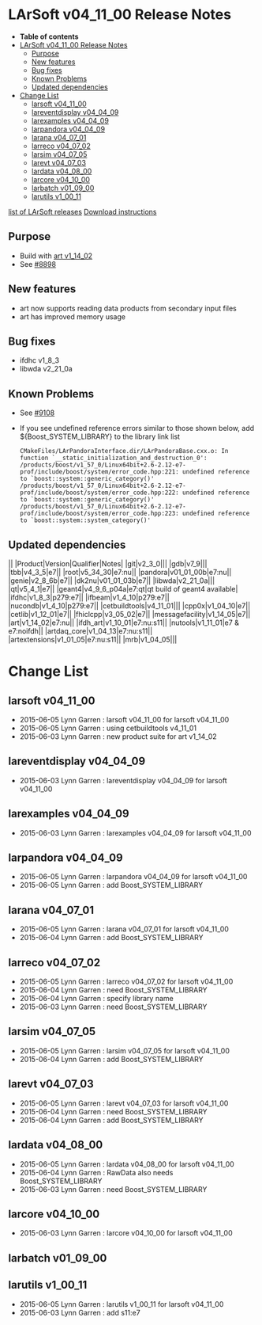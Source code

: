 LArSoft v04_11_00 Release Notes
======================================================================

-   **Table of contents**
-   [LArSoft v04_11_00 Release Notes](#LArSoft-v04_11_00-Release-Notes)
    -   [Purpose](#Purpose)
    -   [New features](#New-features)
    -   [Bug fixes](#Bug-fixes)
    -   [Known Problems](#Known-Problems)
    -   [Updated dependencies](#Updated-dependencies)
-   [Change List](#Change-List)
    -   [larsoft v04_11_00](#larsoft-v04_11_00)
    -   [lareventdisplay v04_04_09](#lareventdisplay-v04_04_09)
    -   [larexamples v04_04_09](#larexamples-v04_04_09)
    -   [larpandora v04_04_09](#larpandora-v04_04_09)
    -   [larana v04_07_01](#larana-v04_07_01)
    -   [larreco v04_07_02](#larreco-v04_07_02)
    -   [larsim v04_07_05](#larsim-v04_07_05)
    -   [larevt v04_07_03](#larevt-v04_07_03)
    -   [lardata v04_08_00](#lardata-v04_08_00)
    -   [larcore v04_10_00](#larcore-v04_10_00)
    -   [larbatch v01_09_00](#larbatch-v01_09_00)
    -   [larutils v1_00_11](#larutils-v1_00_11)

[list of LArSoft releases](LArSoft_release_list)
[Download instructions](http://scisoft.fnal.gov/scisoft/bundles/larsoft/v04_11_00/larsoft-v04_11_00.html)

Purpose
--------------------

-   Build with [art v1_14_02](https://cdcvs.fnal.gov/redmine/projects/art/wiki/Release_Notes_11402)
-   See [\#8898](/redmine/issues/8898 "Support: art v1_14_02 (Closed)")

New features
------------------------------

-   art now supports reading data products from secondary input files
-   art has improved memory usage

Bug fixes
------------------------

-   ifdhc v1_8_3
-   libwda v2_21_0a

Known Problems
----------------------------------

-   See [\#9108](/redmine/issues/9108 "Bug: Processing multiple files (Closed)")
-   If you see undefined reference errors similar to those shown below, add \${Boost_SYSTEM_LIBRARY} to the library link list

        CMakeFiles/LArPandoraInterface.dir/LArPandoraBase.cxx.o: In function `__static_initialization_and_destruction_0':
        /products/boost/v1_57_0/Linux64bit+2.6-2.12-e7-prof/include/boost/system/error_code.hpp:221: undefined reference to `boost::system::generic_category()'
        /products/boost/v1_57_0/Linux64bit+2.6-2.12-e7-prof/include/boost/system/error_code.hpp:222: undefined reference to `boost::system::generic_category()'
        /products/boost/v1_57_0/Linux64bit+2.6-2.12-e7-prof/include/boost/system/error_code.hpp:223: undefined reference to `boost::system::system_category()'

Updated dependencies
----------------------------------------------

||
|Product|Version|Qualifier|Notes|
|git|v2_3_0|||
|gdb|v7_9|||
|tbb|v4_3_5|e7||
|root|v5_34_30|e7:nu||
|pandora|v01_01_00b|e7:nu||
|genie|v2_8_6b|e7||
|dk2nu|v01_01_03b|e7||
|libwda|v2_21_0a|||
|qt|v5_4_1|e7||
|geant4|v4_9_6_p04a|e7:qt|qt build of geant4 available|
|ifdhc|v1_8_3|p279:e7||
|ifbeam|v1_4_10|p279:e7||
|nucondb|v1_4_10|p279:e7||
|cetbuildtools|v4_11_01|||
|cpp0x|v1_04_10|e7||
|cetlib|v1_12_01|e7||
|fhiclcpp|v3_05_02|e7||
|messagefacility|v1_14_05|e7||
|art|v1_14_02|e7:nu||
|ifdh_art|v1_10_01|e7:nu:s11||
|nutools|v1_11_01|e7 & e7:noifdh||
|artdaq_core|v1_04_13|e7:nu:s11||
|artextensions|v1_01_05|e7:nu:s11||
|mrb|v1_04_05|||

Change List
============================

larsoft v04_11_00
------------------------------------------

-   2015-06-05 Lynn Garren : larsoft v04_11_00 for larsoft v04_11_00
-   2015-06-05 Lynn Garren : using cetbuildtools v4_11_01
-   2015-06-03 Lynn Garren : new product suite for art v1_14_02

lareventdisplay v04_04_09
----------------------------------------------------------

-   2015-06-03 Lynn Garren : lareventdisplay v04_04_09 for larsoft v04_11_00

larexamples v04_04_09
--------------------------------------------------

-   2015-06-03 Lynn Garren : larexamples v04_04_09 for larsoft v04_11_00

larpandora v04_04_09
------------------------------------------------

-   2015-06-05 Lynn Garren : larpandora v04_04_09 for larsoft v04_11_00
-   2015-06-05 Lynn Garren : add Boost_SYSTEM_LIBRARY

larana v04_07_01
----------------------------------------

-   2015-06-05 Lynn Garren : larana v04_07_01 for larsoft v04_11_00
-   2015-06-04 Lynn Garren : add Boost_SYSTEM_LIBRARY

larreco v04_07_02
------------------------------------------

-   2015-06-05 Lynn Garren : larreco v04_07_02 for larsoft v04_11_00
-   2015-06-04 Lynn Garren : need Boost_SYSTEM_LIBRARY
-   2015-06-04 Lynn Garren : specify library name
-   2015-06-03 Lynn Garren : need Boost_SYSTEM_LIBRARY

larsim v04_07_05
----------------------------------------

-   2015-06-05 Lynn Garren : larsim v04_07_05 for larsoft v04_11_00
-   2015-06-04 Lynn Garren : add Boost_SYSTEM_LIBRARY

larevt v04_07_03
----------------------------------------

-   2015-06-05 Lynn Garren : larevt v04_07_03 for larsoft v04_11_00
-   2015-06-04 Lynn Garren : need Boost_SYSTEM_LIBRARY
-   2015-06-04 Lynn Garren : add Boost_SYSTEM_LIBRARY

lardata v04_08_00
------------------------------------------

-   2015-06-05 Lynn Garren : lardata v04_08_00 for larsoft v04_11_00
-   2015-06-04 Lynn Garren : RawData also needs Boost_SYSTEM_LIBRARY
-   2015-06-03 Lynn Garren : need Boost_SYSTEM_LIBRARY

larcore v04_10_00
------------------------------------------

-   2015-06-03 Lynn Garren : larcore v04_10_00 for larsoft v04_11_00

larbatch v01_09_00
--------------------------------------------

larutils v1_00_11
------------------------------------------

-   2015-06-05 Lynn Garren : larutils v1_00_11 for larsoft v04_11_00
-   2015-06-03 Lynn Garren : add s11:e7
